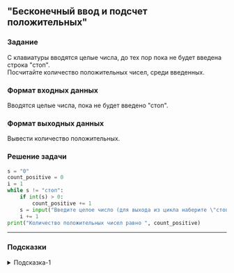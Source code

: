 ## "Бесконечный ввод и подсчет положительных"

### Задание

С клавиатуры вводятся целые числа, до тех пор пока не будет введена строка "стоп". \
Посчитайте количество положительных чисел, среди введенных.

### Формат входных данных

Вводятся целые числа, пока не будет введено "стоп".

### Формат выходных данных

Вывести количество положительных.

### Решение задачи

```python
s = "0"
count_positive = 0
i = 1
while s != "стоп":
    if int(s) > 0:
        count_positive += 1
    s = input("Введите целое число (для выхода из цикла наберите \"стоп\") ")
    i += 1
print("Количество положительных чисел равно ", count_positive)
```

---

### Подсказки

<details>
<summary>Подсказка-1</summary>
Смотри пример "Выполнение цикла пока не будет введено нужное значение"
</details>
